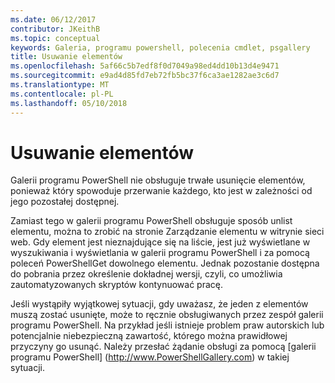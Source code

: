```yaml
---
ms.date: 06/12/2017
contributor: JKeithB
ms.topic: conceptual
keywords: Galeria, programu powershell, polecenia cmdlet, psgallery
title: Usuwanie elementów
ms.openlocfilehash: 5af66c5b7edf8f0d7049a98ed4dd10b13d4e9471
ms.sourcegitcommit: e9ad4d85fd7eb72fb5bc37f6ca3ae1282ae3c6d7
ms.translationtype: MT
ms.contentlocale: pl-PL
ms.lasthandoff: 05/10/2018
---
```

# <a name="deleting-items"></a>Usuwanie elementów

Galerii programu PowerShell nie obsługuje trwałe usunięcie elementów, ponieważ który spowoduje przerwanie każdego, kto jest w zależności od jego pozostałej dostępnej.

Zamiast tego w galerii programu PowerShell obsługuje sposób unlist elementu, można to zrobić na stronie Zarządzanie elementu w witrynie sieci web.
Gdy element jest nieznajdujące się na liście, jest już wyświetlane w wyszukiwania i wyświetlania w galerii programu PowerShell i za pomocą poleceń PowerShellGet dowolnego elementu.
Jednak pozostanie dostępna do pobrania przez określenie dokładnej wersji, czyli, co umożliwia zautomatyzowanych skryptów kontynuować pracę.

Jeśli wystąpiły wyjątkowej sytuacji, gdy uważasz, że jeden z elementów muszą zostać usunięte, może to ręcznie obsługiwanych przez zespół galerii programu PowerShell.
Na przykład jeśli istnieje problem praw autorskich lub potencjalnie niebezpieczną zawartość, którego można prawidłowej przyczyny go usunąć.
Należy przesłać żądanie obsługi za pomocą [galerii programu PowerShell] (http://www.PowerShellGallery.com) w takiej sytuacji.
